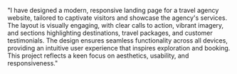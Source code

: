 "I have designed a modern, responsive landing page for a travel agency website, tailored to captivate visitors and showcase the agency's services. The layout is visually engaging, with clear calls to action, vibrant imagery, and sections highlighting destinations, travel packages, and customer testimonials. The design ensures seamless functionality across all devices, providing an intuitive user experience that inspires exploration and booking. This project reflects a keen focus on aesthetics, usability, and responsiveness."
